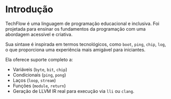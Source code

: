 # Introdução

TechFlow é uma linguagem de programação educacional e inclusiva. Foi projetada para ensinar os fundamentos da programação com uma abordagem acessível e criativa.

Sua sintaxe é inspirada em termos tecnológicos, como `boot`, `ping`, `chip`, `log`, o que proporciona uma experiência mais amigável para iniciantes.

Ela oferece suporte completo a:
- Variáveis (`byte`, `bit`, `chip`)
- Condicionais (`ping`, `pong`)
- Laços (`loop`, `stream`)
- Funções (`module`, `return`)
- Geração de LLVM IR real para execução via `lli` ou `clang`.
